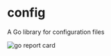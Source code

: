# config
A Go library for configuration files

![go report card](https://goreportcard.com/badge/github.com/jgpruitt/config)